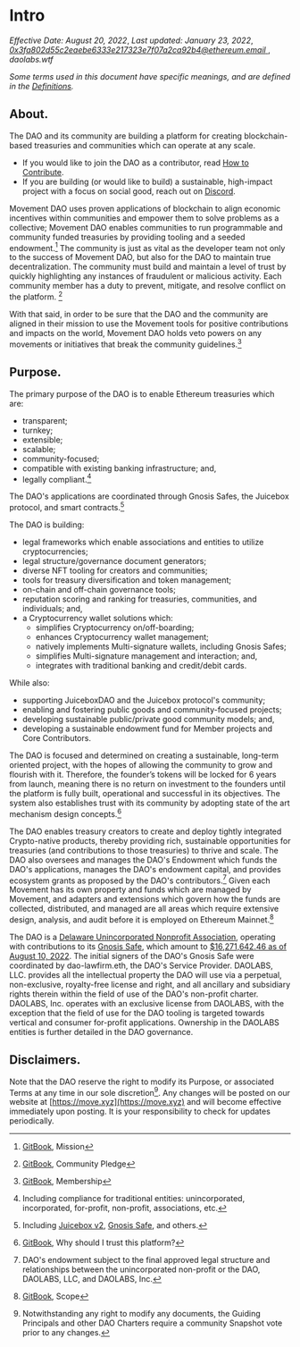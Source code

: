 # Intro

_Effective Date: August 20, 2022_, _Last updated: January 23, 2022_,
_[0x3fa802d55c2eaebe6333e217323e7f07a2ca92b4@ethereum.email
](mailto:0x3fa802d55c2eaebe6333e217323e7f07a2ca92b4@ethereum.email)_, _daolabs.wtf_

_Some terms used in this document have specific meanings, and are defined in the [Definitions](https://move.xyz/daolabs/daos/move/legal/definitions.md)._

## About.

The DAO and its community are building a platform for creating blockchain-based treasuries and communities which can operate at any scale.

- If you would like to join the DAO as a contributor, read [How to Contribute](contribute).
- If you are building (or would like to build) a sustainable, high-impact project with a focus on social good, reach out on [Discord](https://discord.gg/movexyz).

Movement DAO uses proven applications of blockchain to align economic incentives within communities and empower them to solve problems as a collective; Movement DAO enables communities to run programmable and community funded treasuries by providing tooling and a seeded endowment.[^1] The community is just as vital as the developer team not only to the success of Movement DAO, but also for the DAO to maintain true decentralization. The community must build and maintain a level of trust by quickly highlighting any instances of fraudulent or malicious activity. Each community member has a duty to prevent, mitigate, and resolve conflict on the platform. [^2]

With that said, in order to be sure that the DAO and the community are aligned in their mission to use the Movement tools for positive contributions and impacts on the world, Movement DAO holds veto powers on any movements or initiatives that break the community guidelines.[^3]

## Purpose.

The primary purpose of the DAO is to enable Ethereum treasuries which are:

- transparent;
- turnkey;
- extensible;
- scalable;
- community-focused;
- compatible with existing banking infrastructure; and,
- legally compliant.[^4]

The DAO's applications are coordinated through Gnosis Safes, the Juicebox protocol, and smart contracts.[^5]

The DAO is building:

- legal frameworks which enable associations and entities to utilize cryptocurrencies;
- legal structure/governance document generators;
- diverse NFT tooling for creators and communities;
- tools for treasury diversification and token management;
- on-chain and off-chain governance tools;
- reputation scoring and ranking for treasuries, communities, and individuals; and,
- a Cryptocurrency wallet solutions which:
  - simplifies Cryptocurrency on/off-boarding;
  - enhances Cryptocurrency wallet management;
  - natively implements Multi-signature wallets, including Gnosis Safes;
  - simplifies Multi-signature management and interaction; and,
  - integrates with traditional banking and credit/debit cards.

While also:

- supporting JuiceboxDAO and the Juicebox protocol's community;
- enabling and fostering public goods and community-focused projects;
- developing sustainable public/private good community models; and,
- developing a sustainable endowment fund for Member projects and Core Contributors.

The DAO is focused and determined on creating a sustainable, long-term oriented project, with the hopes of allowing the community to grow and flourish with it. Therefore, the founder’s tokens will be locked for 6 years from launch, meaning there is no return on investment to the founders until the platform is fully built, operational and successful in its objectives. The system also establishes trust with its community by adopting state of the art mechanism design concepts.[^6]

The DAO enables treasury creators to create and deploy tightly integrated Crypto-native products, thereby providing rich, sustainable opportunities for treasuries (and contributions to those treasuries) to thrive and scale. The DAO also oversees and manages the DAO's Endowment which funds the DAO's applications, manages the DAO's endowment capital, and provides ecosystem grants as proposed by the DAO's contributors.[^7] Given each Movement has its own property and funds which are managed by Movement, and adapters and extensions which govern how the funds are collected, distributed, and managed are all areas which require extensive design, analysis, and audit before it is employed on Ethereum Mainnet.[^8]

The DAO is a [Delaware Unincorporated Nonprofit Association](/dao/legal/guiding-principles), operating with contributions to its [Gnosis Safe](https://etherscan.io/address/0x143cC0A996De329C1C5723Ee4F15D2a40c1203c6), which amount to [$16,271,642.46 as of August 10, 2022](/dao/governance/gnosis). The initial signers of the DAO's Gnosis Safe were coordinated by dao-lawfirm.eth, the DAO's Service Provider. DAOLABS, LLC. provides all the intellectual property the DAO will use via a perpetual, non-exclusive, royalty-free license and right, and all ancillary and subsidiary rights therein within the field of use of the DAO's non-profit charter. DAOLABS, Inc. operates with an exclusive license from DAOLABS, with the exception that the field of use for the DAO tooling is targeted towards vertical and consumer for-profit applications. Ownership in the DAOLABS entities is further detailed in the DAO governance.

## Disclaimers.

Note that the DAO reserve the right to modify its Purpose, or associated Terms at any time in our sole discretion[^9]. Any changes will be posted on our website at [https://move.xyz](https://move.xyz) and will become effective immediately upon posting. It is your responsibility to check for updates periodically.

[^1]: [GitBook](https://move.xyz/daolabs/policies/gitbook/README.md), Mission
[^2]: [GitBook](https://move.xyz/daolabs/policies/gitbook/README.md), Community Pledge
[^3]: [GitBook](https://move.xyz/daolabs/policies/gitbook/README.md), Membership
[^4]: Including compliance for traditional entities: unincorporated, incorporated, for-profit, non-profit, associations, etc.
[^5]: Including [Juicebox v2](https://info.juicebox.money/dev/resources/addresses), [Gnosis Safe](https://github.com/safe-global/safe-contracts), and others.
[^6]: [GitBook](https://move.xyz/daolabs/policies/gitbook/README.md), Why should I trust this platform?
[^7]: DAO's endowment subject to the final approved legal structure and relationships between the unincorporated non-profit or the DAO, DAOLABS, LLC, and DAOLABS, Inc.
[^8]: [GitBook](https://move.xyz/daolabs/policies/gitbook/README.md), Scope
[^9]: Notwithstanding any right to modify any documents, the Guiding Principals and other DAO Charters require a community Snapshot vote prior to any changes.
